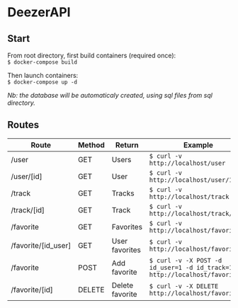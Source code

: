 # DeezerAPI
## Start
From root directory, first build containers (required once):  
`$ docker-compose build`

Then launch containers:  
`$ docker-compose up -d`

*Nb: the database will be automaticaly created, using sql files from sql directory.*

## Routes
| Route               | Method | Return          | Example                                                                  |
| ------------------- | ------ | ----------------| ------------------------------------------------------------------------ |
| /user               | GET    | Users           | `$ curl -v http://localhost/user`                                        |
| /user/[id]          | GET    | User            | `$ curl -v http://localhost/user/1`                                      |
| /track              | GET    | Tracks          | `$ curl -v http://localhost/track`                                       |
| /track/[id]         | GET    | Track           | `$ curl -v http://localhost/track/1`                                     |
| /favorite           | GET    | Favorites       | `$ curl -v http://localhost/favorite`                                    |
| /favorite/[id_user] | GET    | User favorites  | `$ curl -v http://localhost/favorite/1`                                  |
| /favorite           | POST   | Add favorite    | `$ curl -v -X POST -d id_user=1 -d id_track=1 http://localhost/favorite` |
| /favorite/[id]      | DELETE | Delete favorite | `$ curl -v -X DELETE http://localhost/favorite/1`                        |
